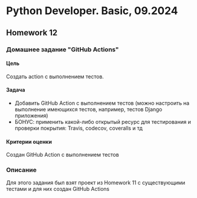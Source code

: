 # Python Developer. Basic, 09.2024

## Homework 12

### Домашнее задание "GitHub Actions"

#### Цель

Создать action с выполнением тестов.

#### Задача

- Добавить GitHub Action с выполнением тестов (можно настроить на выполнение имеющихся тестов, например, тестов Django приложения)
- БОНУС: применить какой-либо открытый ресурс для тестирования и проверки покрытия: Travis, codecov, coveralls и тд

#### Критерии оценки

Создан GitHub Action с выполнением тестов

### Описание 

Для этого задания был взят проект из Homework 11 с существующими тестами и для них создан GitHub Actions
